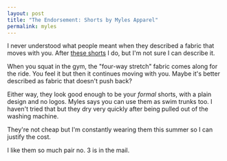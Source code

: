 ```yaml
---
layout: post
title: "The Endorsement: Shorts by Myles Apparel"
permalink: myles
---
```


I never understood what people meant when they described a fabric that moves with you. After [these shorts](http://mylesapparel.com) I do, but I'm not sure I can describe it.

When you squat in the gym, the "four-way stretch" fabric comes along for the ride. You feel it but then it continues moving with you. Maybe it's better described as fabric that doesn't push back?

Either way, they look good enough to be your *formal* shorts, with a plain design and no logos. Myles says you can use them as swim trunks too. I haven't tried that but they dry very quickly after being pulled out of the washing machine.

They're not cheap but I'm constantly wearing them this summer so I can justify the cost.

I like them so much pair no. 3 is in the mail.
